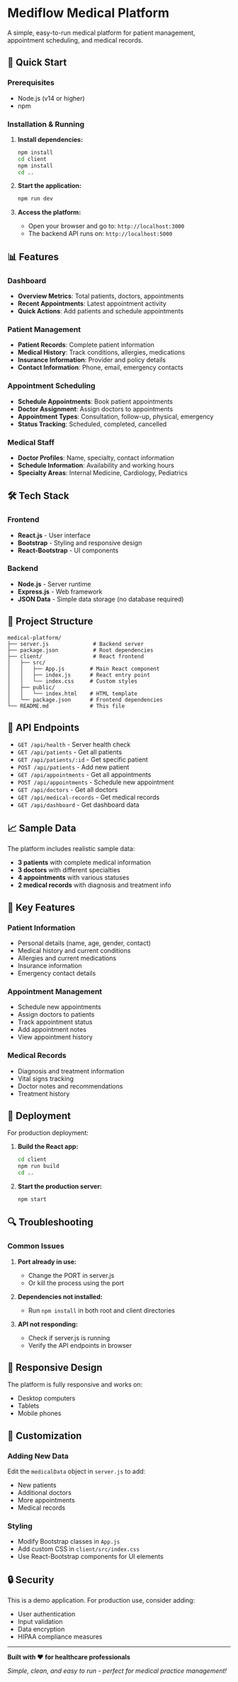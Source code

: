 # Mediflow Medical Platform

A simple, easy-to-run medical platform for patient management, appointment scheduling, and medical records.

## 🚀 Quick Start

### Prerequisites
- Node.js (v14 or higher)
- npm

### Installation & Running

1. **Install dependencies:**
   ```bash
   npm install
   cd client
   npm install
   cd ..
   ```

2. **Start the application:**
   ```bash
   npm run dev
   ```

3. **Access the platform:**
   - Open your browser and go to: `http://localhost:3000`
   - The backend API runs on: `http://localhost:5000`

## 📊 Features

### Dashboard
- **Overview Metrics**: Total patients, doctors, appointments
- **Recent Appointments**: Latest appointment activity
- **Quick Actions**: Add patients and schedule appointments

### Patient Management
- **Patient Records**: Complete patient information
- **Medical History**: Track conditions, allergies, medications
- **Insurance Information**: Provider and policy details
- **Contact Information**: Phone, email, emergency contacts

### Appointment Scheduling
- **Schedule Appointments**: Book patient appointments
- **Doctor Assignment**: Assign doctors to appointments
- **Appointment Types**: Consultation, follow-up, physical, emergency
- **Status Tracking**: Scheduled, completed, cancelled

### Medical Staff
- **Doctor Profiles**: Name, specialty, contact information
- **Schedule Information**: Availability and working hours
- **Specialty Areas**: Internal Medicine, Cardiology, Pediatrics

## 🛠️ Tech Stack

### Frontend
- **React.js** - User interface
- **Bootstrap** - Styling and responsive design
- **React-Bootstrap** - UI components

### Backend
- **Node.js** - Server runtime
- **Express.js** - Web framework
- **JSON Data** - Simple data storage (no database required)

## 📁 Project Structure

```
medical-platform/
├── server.js              # Backend server
├── package.json           # Root dependencies
├── client/                # React frontend
│   ├── src/
│   │   ├── App.js        # Main React component
│   │   ├── index.js      # React entry point
│   │   └── index.css     # Custom styles
│   ├── public/
│   │   └── index.html    # HTML template
│   └── package.json      # Frontend dependencies
└── README.md             # This file
```

## 🔧 API Endpoints

- `GET /api/health` - Server health check
- `GET /api/patients` - Get all patients
- `GET /api/patients/:id` - Get specific patient
- `POST /api/patients` - Add new patient
- `GET /api/appointments` - Get all appointments
- `POST /api/appointments` - Schedule new appointment
- `GET /api/doctors` - Get all doctors
- `GET /api/medical-records` - Get medical records
- `GET /api/dashboard` - Get dashboard data

## 📈 Sample Data

The platform includes realistic sample data:
- **3 patients** with complete medical information
- **3 doctors** with different specialties
- **4 appointments** with various statuses
- **2 medical records** with diagnosis and treatment info

## 🎯 Key Features

### Patient Information
- Personal details (name, age, gender, contact)
- Medical history and current conditions
- Allergies and current medications
- Insurance information
- Emergency contact details

### Appointment Management
- Schedule new appointments
- Assign doctors to patients
- Track appointment status
- Add appointment notes
- View appointment history

### Medical Records
- Diagnosis and treatment information
- Vital signs tracking
- Doctor notes and recommendations
- Treatment history

## 🚀 Deployment

For production deployment:

1. **Build the React app:**
   ```bash
   cd client
   npm run build
   cd ..
   ```

2. **Start the production server:**
   ```bash
   npm start
   ```

## 🔍 Troubleshooting

### Common Issues

1. **Port already in use:**
   - Change the PORT in server.js
   - Or kill the process using the port

2. **Dependencies not installed:**
   - Run `npm install` in both root and client directories

3. **API not responding:**
   - Check if server.js is running
   - Verify the API endpoints in browser

## 📱 Responsive Design

The platform is fully responsive and works on:
- Desktop computers
- Tablets
- Mobile phones

## 🎨 Customization

### Adding New Data
Edit the `medicalData` object in `server.js` to add:
- New patients
- Additional doctors
- More appointments
- Medical records

### Styling
- Modify Bootstrap classes in `App.js`
- Add custom CSS in `client/src/index.css`
- Use React-Bootstrap components for UI elements

## 🔒 Security

This is a demo application. For production use, consider adding:
- User authentication
- Input validation
- Data encryption
- HIPAA compliance measures

---

**Built with ❤️ for healthcare professionals**

*Simple, clean, and easy to run - perfect for medical practice management!*
